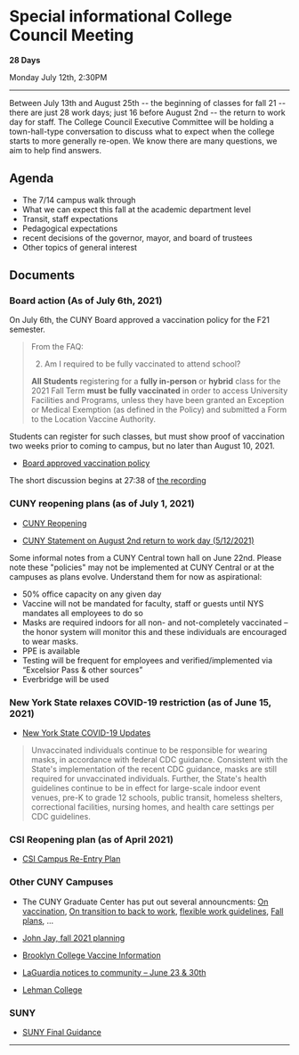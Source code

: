 # Special informational College Council Meeting

**28 Days**

Monday July 12th, 2:30PM

----

Between July 13th and August 25th -- the beginning of classes for fall 21 --there are just 28 work days; just 16 before August 2nd -- the return to work day for staff. The College Council Executive Committee will be holding a town-hall-type conversation to discuss what to expect when the college starts to more generally re-open. We know there are many questions, we aim to help find answers.

## Agenda


* The 7/14 campus walk through
* What we can expect this fall at the academic department level
* Transit, staff expectations
* Pedagogical expectations
* recent decisions of the governor, mayor, and board of trustees
* Other topics of general interest



## Documents

### Board action (As of July 6th, 2021)

On July 6th, the CUNY Board approved a vaccination policy for the F21 semester.

> From the FAQ:
>
> 2. Am I required to be fully vaccinated to attend school?
>
>**All Students** registering for a **fully in-person** or **hybrid** class for the 2021 Fall Term **must be fully vaccinated** in order to access University Facilities and Programs, unless they have been granted an Exception or Medical Exemption (as defined in the Policy) and submitted a Form to the Location Vaccine Authority.

Students can register for such classes, but must show proof of vaccination two weeks prior to coming to campus, but no later than August 10, 2021.


* [Board approved vaccination policy](/CCFS/July21Meeting/Board-Approved-Vaccination-Policy.pdf)

The short discussion begins at 27:38 of [the recording](https://www.youtube.com/watch?v=3u1ZYyWbx7A)

### CUNY reopening plans (as of July 1, 2021)

* [CUNY Reopening](https://www.cuny.edu/coronavirus/fall2021-reopeningplans/)

* [CUNY Statement on August 2nd return to work day (5/12/2021)](https://www.cuny.edu/coronavirus/university-updates/returning-to-in-person-work/)

Some informal notes from a CUNY Central town hall on June 22nd. Please note these "policies" may not be implemented at CUNY Central or at the campuses as plans evolve. Understand them for now as aspirational:

* 50% office capacity on any given day
* Vaccine will not be mandated for faculty, staff or guests until NYS mandates all employees to do so
* Masks are required indoors for all non- and not-completely vaccinated – the honor system will monitor this and these individuals are encouraged to wear masks.
* PPE is available
* Testing will be frequent for employees and verified/implemented via “Excelsior Pass & other sources”
* Everbridge will be used

### New York State relaxes COVID-19 restriction (as of June 15, 2021)

* [New York State COVID-19 Updates](https://www.governor.ny.gov/news/governor-cuomo-announces-covid-19-restrictions-lifted-70-adult-new-yorkers-have-received-first)

> Unvaccinated individuals continue to be responsible for wearing masks, in accordance with federal CDC guidance. Consistent with the State's implementation of the recent CDC guidance, masks are still required for unvaccinated individuals. Further, the State's health guidelines continue to be in effect for large-scale indoor event venues, pre-K to grade 12 schools, public transit, homeless shelters, correctional facilities, nursing homes, and health care settings per CDC guidelines.

### CSI Reopening plan (as of April 2021)

* [CSI Campus Re-Entry Plan](https://www.csi.cuny.edu/about-csi/president-leadership/office-president/csi-campus-re-entry-plan)

### Other CUNY Campuses

* The CUNY Graduate Center has put out several announcments: [On vaccination](https://gc.listserv.cuny.edu/Scripts/wa-gc.exe?A2=GCCOMMUNITYNOTICE;ca650598.2107p), [On transition to back to work](https://gc.cuny.edu/News/All-News/Detail?id=59945), [flexible work guidelines](https://gc.cuny.edu/News/All-News/Detail?id=59873), [Fall plans](https://gc.cuny.edu/News/All-News/Detail?id=59708), ...


* [John Jay, fall 2021 planning](http://www.jjay.cuny.edu/fall-2021-planning)

* [Brooklyn College Vaccine Information](http://www.brooklyn.cuny.edu/web/about/offices/studentaffairs/health-wellness/healthprograms.php)

* [LaGuardia notices to community – June 23 & 30th](https://www.laguardia.edu/coronavirus/)

* [Lehman College](https://www.lehman.edu/coronavirus/)


### SUNY

* [SUNY Final Guidance](/CCFS/July21Meeting/SUNY-covid-guidance.pdf)
----

